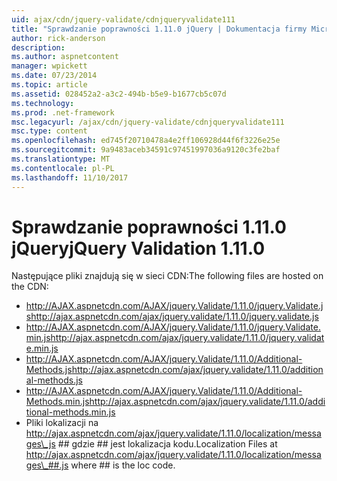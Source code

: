 ```yaml
---
uid: ajax/cdn/jquery-validate/cdnjqueryvalidate111
title: "Sprawdzanie poprawności 1.11.0 jQuery | Dokumentacja firmy Microsoft"
author: rick-anderson
description: 
ms.author: aspnetcontent
manager: wpickett
ms.date: 07/23/2014
ms.topic: article
ms.assetid: 028452a2-a3c2-494b-b5e9-b1677cb5c07d
ms.technology: 
ms.prod: .net-framework
msc.legacyurl: /ajax/cdn/jquery-validate/cdnjqueryvalidate111
msc.type: content
ms.openlocfilehash: ed745f20710478a4e2ff106928d44f6f3226e25e
ms.sourcegitcommit: 9a9483aceb34591c97451997036a9120c3fe2baf
ms.translationtype: MT
ms.contentlocale: pl-PL
ms.lasthandoff: 11/10/2017
---
```

<a name="jquery-validation-1110"></a><span data-ttu-id="92cf6-102">Sprawdzanie poprawności 1.11.0 jQuery</span><span class="sxs-lookup"><span data-stu-id="92cf6-102">jQuery Validation 1.11.0</span></span>
====================
<span data-ttu-id="92cf6-103">Następujące pliki znajdują się w sieci CDN:</span><span class="sxs-lookup"><span data-stu-id="92cf6-103">The following files are hosted on the CDN:</span></span>

- <span data-ttu-id="92cf6-104">http://AJAX.aspnetcdn.com/AJAX/jquery.Validate/1.11.0/jquery.Validate.js</span><span class="sxs-lookup"><span data-stu-id="92cf6-104">http://ajax.aspnetcdn.com/ajax/jquery.validate/1.11.0/jquery.validate.js</span></span>
- <span data-ttu-id="92cf6-105">http://AJAX.aspnetcdn.com/AJAX/jquery.Validate/1.11.0/jquery.Validate.min.js</span><span class="sxs-lookup"><span data-stu-id="92cf6-105">http://ajax.aspnetcdn.com/ajax/jquery.validate/1.11.0/jquery.validate.min.js</span></span>
- <span data-ttu-id="92cf6-106">http://AJAX.aspnetcdn.com/AJAX/jquery.Validate/1.11.0/Additional-Methods.js</span><span class="sxs-lookup"><span data-stu-id="92cf6-106">http://ajax.aspnetcdn.com/ajax/jquery.validate/1.11.0/additional-methods.js</span></span>
- <span data-ttu-id="92cf6-107">http://AJAX.aspnetcdn.com/AJAX/jquery.Validate/1.11.0/Additional-Methods.min.js</span><span class="sxs-lookup"><span data-stu-id="92cf6-107">http://ajax.aspnetcdn.com/ajax/jquery.validate/1.11.0/additional-methods.min.js</span></span>
- <span data-ttu-id="92cf6-108">Pliki lokalizacji na http://ajax.aspnetcdn.com/ajax/jquery.validate/1.11.0/localization/messages\_js ## gdzie ## jest lokalizacja kodu.</span><span class="sxs-lookup"><span data-stu-id="92cf6-108">Localization Files at http://ajax.aspnetcdn.com/ajax/jquery.validate/1.11.0/localization/messages\_##.js where ## is the loc code.</span></span>
